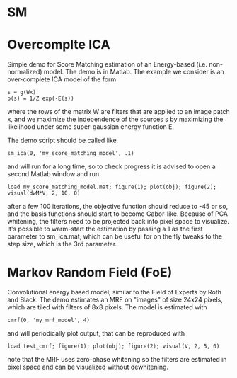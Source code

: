 SM
==

Overcomplte ICA
=================

Simple demo for Score Matching estimation of an Energy-based (i.e. non-normalized) model. The demo is in Matlab. The example we consider is an over-complete ICA model of the form 

    s = g(Wx)
    p(s) = 1/Z exp(-E(s))

where the rows of the matrix W are filters that are applied to an image patch x, and we maximize the independence of the sources s by maximizing the likelihood under some super-gaussian energy function E. 

The demo script should be called like

    sm_ica(0, 'my_score_matching_model', .1)  

and will run for a long time, so to check progress it is advised to open a second Matlab window and run 

    load my_score_matching_model.mat; figure(1); plot(obj); figure(2); visual(dwM*V, 2, 10, 0)

after a few 100 iterations, the objective function should reduce to -45 or so, and the basis functions should start to become Gabor-like. Because of PCA whitening, the filters need to be projected back into pixel space to visualize. It's possible to warm-start the estimation by passing a 1 as the first parameter to sm_ica.mat, which can be useful for on the fly tweaks to the step size, which is the 3rd parameter.



Markov Random Field (FoE)
==========================

Convolutional energy based model, similar to the Field of Experts by Roth and Black. The demo estimates an MRF on "images" of size 24x24 pixels, which are tiled with filters of 8x8 pixels. The model is estimated with 

    cmrf(0, 'my_mrf_model', 4)

and will periodically plot output, that can be reproduced with

    load test_cmrf; figure(1); plot(obj); figure(2); visual(V, 2, 5, 0)

note that the MRF uses zero-phase whitening so the filters are estimated in pixel space and can be visualized without dewhitening. 
 
